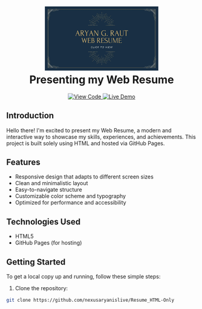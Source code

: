<h1 align="center">
  <a href="https://nexusaryanislive.github.io/Resume_HTML-Only/">
    <img src="https://github.com/nexusaryanislive/Resume_HTML-Only/blob/main/Assets/Assets/Web%20Resume_Logo.jpg" width= "300">
  </a>
  <br>
  Presenting my Web Resume
</h1>

<p align="center">
  <a href="https://github.com/nexusaryanislive/Resume_HTML-Only/blob/main/index.html">
    <img src="https://img.shields.io/badge/-View%20Code-blue?style=flat-square" alt="View Code">
  </a>
  <a href="https://nexusaryanislive.github.io/Resume_HTML-Only/">
    <img src="https://img.shields.io/badge/-Live%20Demo-green?style=flat-square" alt="Live Demo">
  </a>
</p>

## Introduction

Hello there! I'm excited to present my Web Resume, a modern and interactive way to showcase my skills, experiences, and achievements. This project is built solely using HTML and hosted via GitHub Pages.

## Features

- Responsive design that adapts to different screen sizes
- Clean and minimalistic layout
- Easy-to-navigate structure
- Customizable color scheme and typography
- Optimized for performance and accessibility

## Technologies Used

- HTML5
- GitHub Pages (for hosting)

## Getting Started

To get a local copy up and running, follow these simple steps:

1. Clone the repository:
```bash
git clone https://github.com/nexusaryanislive/Resume_HTML-Only
